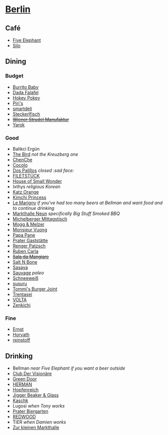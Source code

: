 # [Berlin](http://en.wikipedia.org/wiki/Berlin)

## Café

* [Five Elephant](http://www.fiveelephant.com)
* [Silo](http://silo-coffee.com)

## Dining

### Budget

* [Burrito Baby](http://burritobaby.de)
* [Dada Falafel](http://www.dadafalafel.de/falafel.html)
* [Hokey Pokey](http://www.hokey-pokey.de)
* [Piri's](http://piris-chicken.com)
* [smartdeli](http://www.smartdeli.org)
* [Steckerlfisch](http://steckerlfisch.com/)
* ~~[Wiener Strudel Manufaktur](http://www.strudel-manufaktur.de)~~
* [Yarok](http://www.yarok-restaurant.de)

### Good

* Balikci Ergün
* [The Bird](http://www.thebirdinberlin.com/) _not the Kreuzberg one_
* [ChenChe](http://www.chenche-berlin.de)
* [Cocolo](http://kuchi.de/?r=cocolo-xberg)
* [Dos Palillos](http://www.dospalillos.com/home.php?rest=2&lang=en) _closed :sad face:_
* [FILETSTÜCK](http://www.filetstueck-berlin.de)
* [House of Small Wonder](http://www.houseofsmallwonder.de)
* Ixthys _religious Korean_
* [Katz Orange](http://www.katzorange.com)
* [Kimchi Princess](http://kimchiprincess.com)
* [Le Marigny](http://le-marigny.de) _if you've had too many beers at Bellman and want food and to continue drinking_
* [Markthalle Neun](http://markthalleneun.de) _specifically Big Stuff Smoked BBQ_
* [Michelberger Mittagstisch](http://www.michelbergerhotel.com/#/de/restaurant)
* [Mogg & Melzer](http://www.moggandmelzer.com)
* [Monsieur Vuong](http://www.monsieurvuong.de)
* [Papa Pane](http://papapane.de)
* [Prater Gaststätte](http://www.pratergarten.de/d/gaststaette.php4)
* [Renger Patzsch](http://http://www.renger-patzsch.com)
* [Ruben Carla](http://www.rubencarla.com)
* ~~[Sala da Mangiare](http://saladamangiare.de)~~
* [Salt N Bone](http://saltnbone.de)
* [Sasaya](http://sasaya-berlin.de)
* [Sauvage](http://www.sauvageberlin.com) _paleo_
* [Schneeweiß](http://www.schneeweiss-berlin.de/schneeweiss.html)
* [susuru](http://www.susuru.de)
* [Tommi's Burger Joint](http://www.burgerjoint.de)
* [Trentasei](http://trentasei.de)
* [VOLTA](http://dasvolta.com)
* [Zenkichi](http://zenkichi.de)

### Fine

* [Ernst](http://ernstberlin.de)
* [Horvath](http://www.restaurant-horvath.de)
* [reinstoff](http://reinstoff.eu)

## Drinking

* Bellman _near Five Elephant if you want a beer outside_
* [Club Der Visionäre](http://clubdervisionaere.com)
* [Green Door](http://greendoor.de)
* [HERMAN](https://www.facebook.com/bravebelgians.HERMAN)
* [Hopfenreich](https://www.facebook.com/hopfenreichberlin)
* [Jigger Beaker & Glass](https://www.facebook.com/jiggerbeakerglass)
* [Kaschk](http://kaschk.de)
* Lugosi _when Tony works_
* [Prater Biergarten](http://www.pratergarten.de/d/biergarten.php4)
* [REDWOOD](http://redwoodbar.de)
* TiER _when Damien works_
* [Zur kleinen Markthalle](http://zur-kleinen-markthalle.de)
